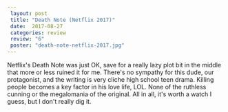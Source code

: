 ```yaml
---
 layout: post
 title: "Death Note (Netflix 2017)"
 date:  2017-08-27
 categories: review
 review: "6"
 poster: "death-note-netflix-2017.jpg"
---
```



Netflix's Death Note was just OK, save for a really lazy plot bit in the middle that more or less ruined it for me. There's no sympathy for this dude, our protagonist, and the writing is very cliche high school teen drama. Killing people becomes a key factor in his love life, LOL. None of the ruthless cunning or the megalomania of the original. All in all, it's worth a watch I guess, but I don't really dig it.